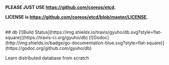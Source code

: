 
**PLEASE JUST USE https://github.com/coreos/etcd.**

**LICENSE is https://github.com/coreos/etcd/blob/master/LICENSE.**

<br>
## db [![Build Status](https://img.shields.io/travis/gyuho/db.svg?style=flat-square)](https://travis-ci.org/gyuho/db) [![Godoc](http://img.shields.io/badge/go-documentation-blue.svg?style=flat-square)](https://godoc.org/github.com/gyuho/db)

Learn distributed database from scratch

